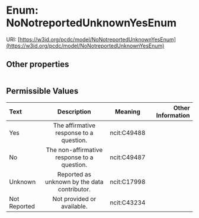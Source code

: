 
# Enum: NoNotreportedUnknownYesEnum




URI: [https://w3id.org/pcdc/model/NoNotreportedUnknownYesEnum](https://w3id.org/pcdc/model/NoNotreportedUnknownYesEnum)


## Other properties

|  |  |  |
| --- | --- | --- |

## Permissible Values

| Text | Description | Meaning | Other Information |
| :--- | :---: | :---: | ---: |
| Yes | The affirmative response to a question. | ncit:C49488 |  |
| No | The non-affirmative response to a question. | ncit:C49487 |  |
| Unknown | Reported as unknown by the data contributor. | ncit:C17998 |  |
| Not Reported | Not provided or available. | ncit:C43234 |  |

